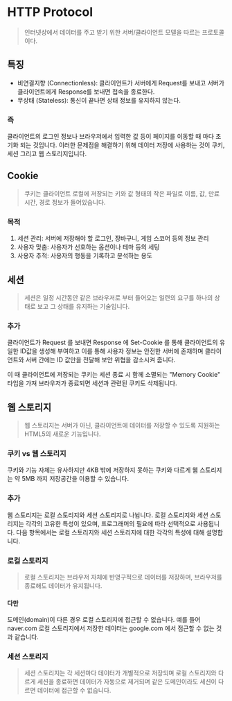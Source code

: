 # HTTP Protocol
> 인터넷상에서 데이터를 주고 받기 위한 서버/클라이언트 모델을 따르는 프로토콜이다.

## 특징
- 비연결지향 (Connectionless): 클라이언트가 서버에게 Request를 보내고 서버가 클라이언트에게 Response를 보내면 접속을 종료한다.
- 무상태 (Stateless): 통신이 끝나면 상태 정보를 유지하지 않는다.

### 즉
클라이언트의 로그인 정보나 브라우저에서 입력한 값 등이 페이지를 이동할 때 마다 초기화 되는 것입니다. 이러한 문제점을 해결하기 위해 데이터 저장에 사용하는 것이 쿠키, 세션 그리고 웹 스토리지입니다.

## Cookie
> 쿠키는 클라이언트 로컬에 저장되는 키와 값 형태의 작은 파일로 이름, 값, 만료 시간, 경로 정보가 들어있습니다.
### 목적
1. 세션 관리: 서버에 저장해야 할 로그인, 장바구니, 게임 스코어 등의 정보 관리
2. 사용자 맞춤: 사용자가 선호하는 옵션이나 테마 등의 세팅
3. 사용자 추적: 사용자의 행동을 기록하고 분석하는 용도

## 세션
> 세션은 일정 시간동안 같은 브라우저로 부터 들어오는 일련의 요구를 하나의 상태로 보고 그 상태를 유지하는 기술입니다.
### 추가
클라이언트가 Request 를 보내면 Response 에 Set-Cookie 를 통해 클라이언트의 유일한 ID값을 생성해 부여하고 이를 통해 사용자 정보는 안전한 서버에 존재하며 클라이언트와 서버 간에는 ID 값만을 전달해 보안 위협을 감소시켜 줍니다.

이 때 클라이언트에 저장되는 쿠키는 세션 종료 시 함께 소멸되는 "Memory Cookie" 타입을 가져 브라우저가 종료되면 세션과 관련된 쿠키도 삭제됩니다.

## 웹 스토리지
> 웹 스토리지는 서버가 아닌, 클라이언트에 데이터를 저장할 수 있도록 지원하는 HTML5의 새로운 기능입니다.

### 쿠키 vs 웹 스토리지
쿠키와 기능 자체는 유사하지만 4KB 밖에 저장하지 못하는 쿠키와 다르게 웹 스토리지는 약 5MB 까지 저장공간을 이용할 수 있습니다. 

### 추가
웹 스토리지는 로컬 스토리지와 세션 스토리지로 나뉩니다.
로컬 스토리지와 세션 스토리지는 각각의 고유한 특성이 있으며, 프로그래머의 필요에 따라 선택적으로 사용됩니다. 다음 항목에서는 로컬 스토리지와 세션 스토리지에 대한 각각의 특성에 대해 설명합니다.

### 로컬 스토리지
> 로컬 스토리지는 브라우저 자체에 반영구적으로 데이터를 저장하며, 브라우저를 종료해도 데이터가 유지됩니다.
#### 다만
도메인(domain)이 다른 경우 로컬 스토리지에 접근할 수 없습니다. 예를 들어 naver.com 로컬 스토리지에서 저장한 데이터는 google.com 에서 접근할 수 없는 것과 같습니다.

### 세션 스토리지
> 세션 스토리지는 각 세션마다 데이터가 개별적으로 저장되며 로컬 스토리지와 다르게 세션을 종료하면 데이터가 자동으로 제거되며 같은 도메인이라도 세션이 다르면 데이터에 접근할 수 없습니다.
